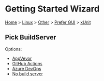 # Getting Started Wizard

[Home](/docs/wiz/readme.md) > [Linux](Linux.md) > [Other](Linux_Other.md) > [Prefer GUI](Linux_Other_Gui.md) > [xUnit](Linux_Other_Gui_xUnit.md)

## Pick BuildServer

Options:
 * [AppVeyor](Linux_Other_Gui_xUnit_AppVeyor.md)
 * [GitHub Actions](Linux_Other_Gui_xUnit_GitHubActions.md)
 * [Azure DevOps](Linux_Other_Gui_xUnit_AzureDevOps.md)
 * [No build server](Linux_Other_Gui_xUnit_None.md)
